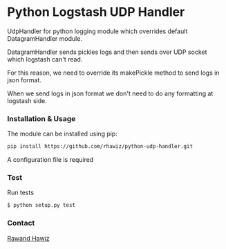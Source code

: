 # Python Logstash UDP Handler

UdpHandler for python logging module which overrides default DatagramHandler module.

DatagramHandler sends pickles logs and then sends over UDP socket which logstash can't read.

For this reason, we need to override its makePickle method to send logs in json format.

When we send logs in json format we don't need to do any formatting at logstash side.

### Installation & Usage

The module can be installed using pip:

```bash
pip install https://github.com/rhawiz/python-udp-handler.git
```


A configuration file is required

### Test

Run tests

```bash
$ python setup.py test
```


### Contact

[Rawand Hawiz](r.hawiz@geophy.com)
